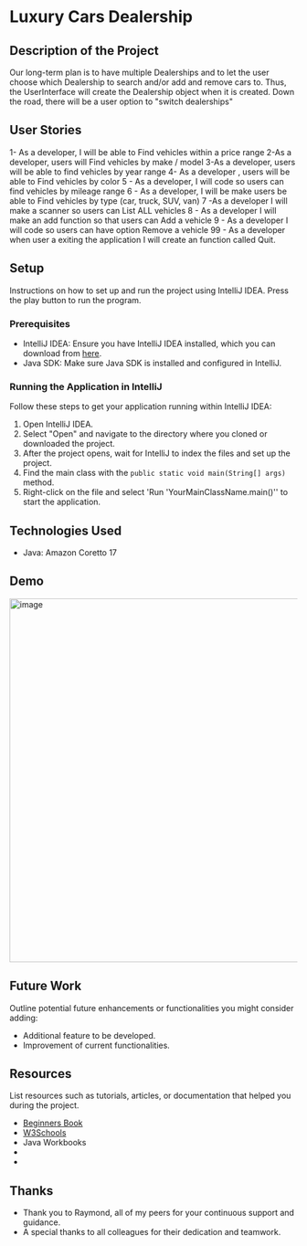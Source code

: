 # Luxury Cars Dealership

## Description of the Project

Our long-term plan is to have multiple Dealerships and to
let the user choose which Dealership to search and/or add and remove cars
to. Thus, the UserInterface will create the Dealership object when it is
created. Down the road, there will be a user option to "switch dealerships"

## User Stories

1- As a developer,  I will be able to Find vehicles within a price range
2-As a developer, users will  Find vehicles by make / model
3-As a developer, users will be able to find vehicles by year range
4- As a developer , users will be able to Find vehicles by color
5 - As a developer, I will code so users can find vehicles by mileage range
6 - As a developer, I will be make users be able to Find vehicles by type (car, truck, SUV, van)
7 -As a developer I will make a scanner so users can  List ALL vehicles
8 - As a developer I will make an add function so that users can Add a vehicle
9 - As a developer I will code so users can have option Remove a vehicle
99 - As a developer when user a exiting the application I will create an function called Quit. 



## Setup

Instructions on how to set up and run the project using IntelliJ IDEA.
Press the play button to run the program. 

### Prerequisites

- IntelliJ IDEA: Ensure you have IntelliJ IDEA installed, which you can download from [here](https://www.jetbrains.com/idea/download/).
- Java SDK: Make sure Java SDK is installed and configured in IntelliJ.

### Running the Application in IntelliJ

Follow these steps to get your application running within IntelliJ IDEA:

1. Open IntelliJ IDEA.
2. Select "Open" and navigate to the directory where you cloned or downloaded the project.
3. After the project opens, wait for IntelliJ to index the files and set up the project.
4. Find the main class with the `public static void main(String[] args)` method.
5. Right-click on the file and select 'Run 'YourMainClassName.main()'' to start the application.

## Technologies Used

- Java: Amazon Coretto 17


## Demo

<img width="1464" height="637" alt="image" src="https://github.com/user-attachments/assets/859f1cac-4096-4c2b-97a9-3b37538f2c1d" />





## Future Work

Outline potential future enhancements or functionalities you might consider adding:

- Additional feature to be developed.
- Improvement of current functionalities.

## Resources

List resources such as tutorials, articles, or documentation that helped you during the project.

- [Beginners Book](https://beginnersbook.com/2014/01/how-to-read-file-in-java-using-bufferedreader/)
- [W3Schools](https://www.w3schools.com/java/java_bufferedreader.asp)
- Java Workbooks
- 
- 


## Thanks


- Thank you to Raymond, all of my peers for your continuous support and guidance.
- A special thanks to all colleagues for their dedication and teamwork.
